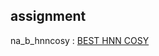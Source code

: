 assignment
----------

na_b_hnncosy 		: [BEST HNN COSY](http://pubs.acs.org/doi/pdf/10.1021/ja901633y)
